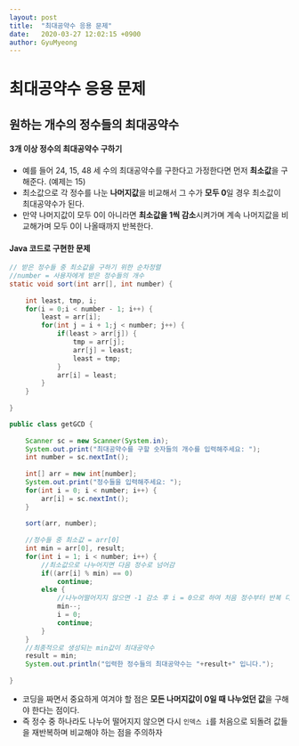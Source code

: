 ```yaml
---
layout:	post
title:  "최대공약수 응용 문제"
date:   2020-03-27 12:02:15 +0900
author: GyuMyeong
---
```




# 최대공약수 응용 문제

## 원하는 개수의 정수들의 최대공약수

#### 3개 이상 정수의 최대공약수 구하기

- 예를 들어 24, 15, 48 세 수의 최대공약수를 구한다고 가정한다면 먼저 **최소값**을 구해준다. (예제는 15)
- 최소값으로 각 정수를 나눈 **나머지값**을 비교해서 그 수가 **모두 0**일 경우 최소값이 최대공약수가 된다.
- 만약 나머지값이 모두 0이 아니라면 **최소값을 1씩 감소**시켜가며 계속 나머지값을 비교해가며 모두 0이 나올때까지 반복한다.



#### Java 코드로 구현한 문제

```java
// 받은 정수들 중 최소값을 구하기 위한 순차정렬
//number = 사용자에게 받은 정수들의 개수
static void sort(int arr[], int number) {
    
    int least, tmp, i;
    for(i = 0;i < number - 1; i++) {
        least = arr[i];
        for(int j = i + 1;j < number; j++) {
            if(least > arr[j]) {
                tmp = arr[j];
                arr[j] = least;
                least = tmp;
            }
            arr[i] = least;
        }
    }
    
}
```

```java
public class getGCD {
    
    Scanner sc = new Scanner(System.in);
    System.out.print("최대공약수를 구할 숫자들의 개수를 입력해주세요: ");
    int number = sc.nextInt();
    
    int[] arr = new int[number];
    System.out.print("정수들을 입력해주세요: ");
    for(int i = 0; i < number; i++) {
        arr[i] = sc.nextInt();
    }
    
    sort(arr, number);
    
    //정수들 중 최소값 = arr[0]
    int min = arr[0], result;
    for(int i = 1; i < number; i++) {
        //최소값으로 나누어지면 다음 정수로 넘어감
        if((arr[i] % min) == 0)
            continue;
        else {
            //나누어떨어지지 않으면 -1 감소 후 i = 0으로 하여 처음 정수부터 반복 다시 실행
            min--;
            i = 0;
            continue;
        }
    }
    //최종적으로 생성되는 min값이 최대공약수
    result = min;
    System.out.println("입력한 정수들의 최대공약수는 "+result+" 입니다.");
    
}
```

- 코딩을 짜면서 중요하게 여겨야 할 점은 **모든 나머지값이 0일 때 나누었던 값**을 구해야 한다는 점이다.
- 즉 정수 중 하나라도 나누어 떨어지지 않으면 다시 `인덱스 i`를 처음으로 되돌려 값들을 재반복하며 비교해야 하는 점을 주의하자


